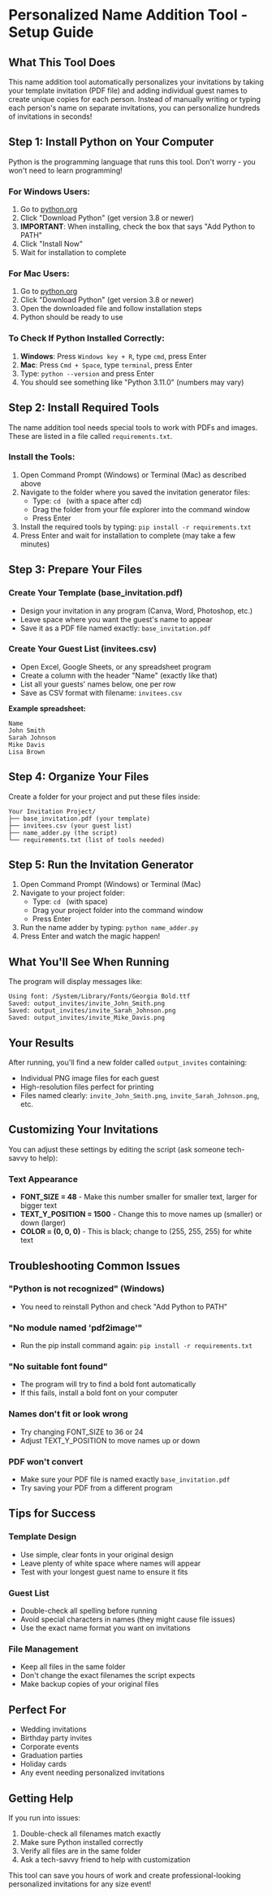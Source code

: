 # Personalized Name Addition Tool - Setup Guide

## What This Tool Does

This name addition tool automatically personalizes your invitations by taking your template invitation (PDF file) and adding individual guest names to create unique copies for each person. Instead of manually writing or typing each person's name on separate invitations, you can personalize hundreds of invitations in seconds!

## Step 1: Install Python on Your Computer

Python is the programming language that runs this tool. Don't worry - you won't need to learn programming!

### For Windows Users:
1. Go to [python.org](https://python.org)
2. Click "Download Python" (get version 3.8 or newer)
3. **IMPORTANT**: When installing, check the box that says "Add Python to PATH"
4. Click "Install Now"
5. Wait for installation to complete

### For Mac Users:
1. Go to [python.org](https://python.org)
2. Click "Download Python" (get version 3.8 or newer)
3. Open the downloaded file and follow installation steps
4. Python should be ready to use

### To Check If Python Installed Correctly:
1. **Windows**: Press `Windows key + R`, type `cmd`, press Enter
2. **Mac**: Press `Cmd + Space`, type `terminal`, press Enter
3. Type: `python --version` and press Enter
4. You should see something like "Python 3.11.0" (numbers may vary)

## Step 2: Install Required Tools

The name addition tool needs special tools to work with PDFs and images. These are listed in a file called `requirements.txt`.

### Install the Tools:
1. Open Command Prompt (Windows) or Terminal (Mac) as described above
2. Navigate to the folder where you saved the invitation generator files:
   - Type: `cd ` (with a space after cd)
   - Drag the folder from your file explorer into the command window
   - Press Enter
3. Install the required tools by typing: `pip install -r requirements.txt`
4. Press Enter and wait for installation to complete (may take a few minutes)

## Step 3: Prepare Your Files

### Create Your Template (base_invitation.pdf)
- Design your invitation in any program (Canva, Word, Photoshop, etc.)
- Leave space where you want the guest's name to appear
- Save it as a PDF file named exactly: `base_invitation.pdf`

### Create Your Guest List (invitees.csv)
- Open Excel, Google Sheets, or any spreadsheet program
- Create a column with the header "Name" (exactly like that)
- List all your guests' names below, one per row
- Save as CSV format with filename: `invitees.csv`

**Example spreadsheet:**
```
Name
John Smith
Sarah Johnson
Mike Davis
Lisa Brown
```

## Step 4: Organize Your Files

Create a folder for your project and put these files inside:
```
Your Invitation Project/
├── base_invitation.pdf (your template)
├── invitees.csv (your guest list)
├── name_adder.py (the script)
└── requirements.txt (list of tools needed)
```

## Step 5: Run the Invitation Generator

1. Open Command Prompt (Windows) or Terminal (Mac)
2. Navigate to your project folder:
   - Type: `cd ` (with space)
   - Drag your project folder into the command window
   - Press Enter
3. Run the name adder by typing: `python name_adder.py`
4. Press Enter and watch the magic happen!

## What You'll See When Running

The program will display messages like:
```
Using font: /System/Library/Fonts/Georgia Bold.ttf
Saved: output_invites/invite_John_Smith.png
Saved: output_invites/invite_Sarah_Johnson.png
Saved: output_invites/invite_Mike_Davis.png
```

## Your Results

After running, you'll find a new folder called `output_invites` containing:
- Individual PNG image files for each guest
- High-resolution files perfect for printing
- Files named clearly: `invite_John_Smith.png`, `invite_Sarah_Johnson.png`, etc.

## Customizing Your Invitations

You can adjust these settings by editing the script (ask someone tech-savvy to help):

### Text Appearance
- **FONT_SIZE = 48** - Make this number smaller for smaller text, larger for bigger text
- **TEXT_Y_POSITION = 1500** - Change this to move names up (smaller) or down (larger)
- **COLOR = (0, 0, 0)** - This is black; change to (255, 255, 255) for white text

## Troubleshooting Common Issues

### "Python is not recognized" (Windows)
- You need to reinstall Python and check "Add Python to PATH"

### "No module named 'pdf2image'" 
- Run the pip install command again: `pip install -r requirements.txt`

### "No suitable font found"
- The program will try to find a bold font automatically
- If this fails, install a bold font on your computer

### Names don't fit or look wrong
- Try changing FONT_SIZE to 36 or 24
- Adjust TEXT_Y_POSITION to move names up or down

### PDF won't convert
- Make sure your PDF file is named exactly `base_invitation.pdf`
- Try saving your PDF from a different program

## Tips for Success

### Template Design
- Use simple, clear fonts in your original design
- Leave plenty of white space where names will appear
- Test with your longest guest name to ensure it fits

### Guest List
- Double-check all spelling before running
- Avoid special characters in names (they might cause file issues)
- Use the exact name format you want on invitations

### File Management
- Keep all files in the same folder
- Don't change the exact filenames the script expects
- Make backup copies of your original files

## Perfect For

- Wedding invitations
- Birthday party invites  
- Corporate events
- Graduation parties
- Holiday cards
- Any event needing personalized invitations

## Getting Help

If you run into issues:
1. Double-check all filenames match exactly
2. Make sure Python installed correctly
3. Verify all files are in the same folder
4. Ask a tech-savvy friend to help with customization

This tool can save you hours of work and create professional-looking personalized invitations for any size event!

